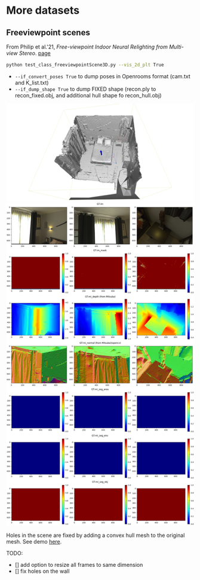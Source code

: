 # More datasets
## Freeviewpoint scenes

From Philip et al.'21, *Free-viewpoint Indoor Neural Relighting from Multi-view Stereo*. [page](https://repo-sam.inria.fr/fungraph/deep-indoor-relight/#code)

``` bash
python test_class_freeviewpointScene3D.py --vis_2d_plt True
```
- `--if_convert_poses True` to dump poses in Openrooms format (cam.txt and K_list.txt)
- `--if_dump_shape True` to dump FIXED shape (recon.ply to recon_fixed.obj, and additional hull shape fo recon_hull.obj)

![](images/demo_freeviewpoint_o3d.png)
![](images/demo_freeviewpoint_plt_2d.png)

Holes in the scene are fixed by adding a convex hull mesh to the original mesh. See demo [here](images/demo_freeviewpoint_fix_holes.png).

TODO:
- [] add option to resize all frames to same dimension
- [] fix holes on the wall